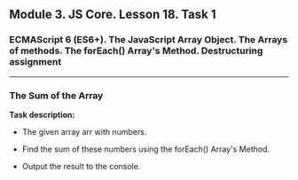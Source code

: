 ## Module 3. JS Core. Lesson 18. Task 1

### ECMAScript 6 (ES6+). The JavaScript Array Object. The Arrays of methods. The forEach() Array's Method. Destructuring assignment
***

### The Sum of the Array

**Task description:**

- The given array arr with numbers.

- Find the sum of these numbers using the forEach() Array's Method.

- Output the result to the console.
